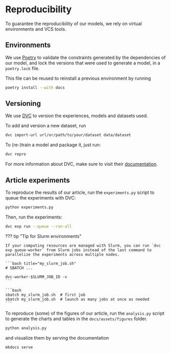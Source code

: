 # Reproducibility

To guarantee the reproducibility of our models, we rely on virtual environments and VCS tools.

## Environments
We use [Poetry](https://github.com/poetry/poetry) to validate the constraints generated by the dependencies of our model, and lock the versions that were used to generate a model, in a `poetry.lock` file.

This file can be reused to reinstall a previous environment by running
```bash
poetry install --with docs
```

## Versioning

We use [DVC](https://github.com/iterative/dvc) to version the experiences, models and datasets used.

To add and version a new dataset, run
```bash
dvc import-url url/or/path/to/your/dataset data/dataset
```

To (re-)train a model and package it, just run:
```bash
dvc repro
```

For more information about DVC, make sure to visit their [documentation](https://dvc.org).

## Article experiments

To reproduce the results of our article, run the `experiments.py` script to queue the experiments with DVC:

```bash
python experiments.py
```

Then, run the experiments:

```bash
dvc exp run --queue --run-all
```

??? tip "Tip for Slurm environments"

    If your computing resources are managed with Slurm, you can run `dvc exp queue-worker` from Slurm jobs instead of the last command to parallelize the experiments across multiple nodes.

    ```bash title="my_slurm_job.sh"
    # SBATCH ...

    dvc-worker-$SLURM_JOB_ID -v
    ```

    ```bash
    sbatch my_slurm_job.sh  # first job
    sbatch my_slurm_job.sh  # launch as many jobs at once as needed
    ```

To reproduce (some) of the figures of our article, run the `analysis.py` script to
generate the charts and tables in the `docs/assets/figures` folder.

```bash
python analysis.py
```

and visualize them by serving the documentation

```bash
mkdocs serve
```
